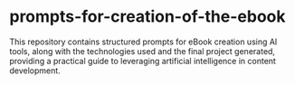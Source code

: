 # prompts-for-creation-of-the-ebook
This repository contains structured prompts for eBook creation using AI tools, along with the technologies used and the final project generated, providing a practical guide to leveraging artificial intelligence in content development.
